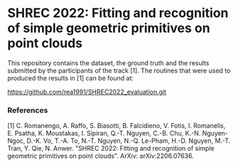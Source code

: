 # SHREC 2022: Fitting and recognition of simple geometric primitives on point clouds

This repository contains the dataset, the ground truth and the results submitted by the participants of the track [1]. The routines that were used to produced the results in [1] can be found at:

https://github.com/rea1991/SHREC2022_evaluation.git



### References
[1]  C. Romanengo, A. Raffo, S. Biasotti, B. Falcidieno, V. Fotis, I. Romanelis, E. Psatha, K. Moustakas, I. Sipiran, Q.-T. Nguyen, C.-B. Chu, K.-N. Nguyen-Ngoc, D.-K. Vo, T.-A. To, N.-T. Nguyen, N.-Q. Le-Pham, H.-D. Nguyen, M.-T. Tran, Y. Qie, N. Anwer. "SHREC 2022: Fitting and recognition of simple geometric primitives on point clouds". ArXiv: arXiv:2206.07636.
